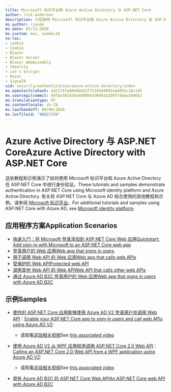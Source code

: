 ```yaml
---
title: Microsoft 标识平台和 Azure Active Directory 与 ASP.NET Core
author: rick-anderson
description: 介绍使用 Microsoft 标识平台和 Azure Active Directory 在 ASP.NET Core 对 Web 应用和 API 进行身份验证的相关主题。
ms.author: riande
ms.date: 01/21/2020
ms.custom: mvc, seodec18
no-loc:
- cookie
- Cookie
- Blazor
- Blazor Server
- Blazor WebAssembly
- Identity
- Let's Encrypt
- Razor
- SignalR
uid: security/authentication/azure-active-directory/index
ms.openlocfilehash: a321747a609dbb23f75165d4992a4dd55c10c1d5
ms.sourcegitcommit: 497be502426e9d90bb7d0401b1b9f74b6a384682
ms.translationtype: HT
ms.contentlocale: zh-CN
ms.lasthandoff: 08/08/2020
ms.locfileid: "88021726"
---
```

# <a name="azure-active-directory-with-aspnet-core"></a><span data-ttu-id="171bf-103">Azure Active Directory 与 ASP.NET Core</span><span class="sxs-lookup"><span data-stu-id="171bf-103">Azure Active Directory with ASP.NET Core</span></span>

<span data-ttu-id="171bf-104">这些教程和示例演示了如何使用 Microsoft 标识平台和 Azure Active Directory 在 ASP.NET Core 中进行身份验证。</span><span class="sxs-lookup"><span data-stu-id="171bf-104">These tutorials and samples demonstrate authentication in ASP.NET Core using Microsoft identity platform and Azure Active Directory.</span></span> <span data-ttu-id="171bf-105">有关将 ASP.NET Core 与 Azure AD 结合使用的其他教程和示例，请参阅 [Microsoft 标识平台](/azure/active-directory/develop/)。</span><span class="sxs-lookup"><span data-stu-id="171bf-105">For additional tutorials and samples using ASP.NET Core with Azure AD, see [Microsoft identity platform](/azure/active-directory/develop/).</span></span>

## <a name="application-scenarios"></a><span data-ttu-id="171bf-106">应用程序方案</span><span class="sxs-lookup"><span data-stu-id="171bf-106">Application Scenarios</span></span>

* [<span data-ttu-id="171bf-107">快速入门：将 Microsoft 登录添加到 ASP.NET Core Web 应用</span><span class="sxs-lookup"><span data-stu-id="171bf-107">Quickstart: Add sign-in with Microsoft to an ASP.NET Core web app</span></span>](/azure/active-directory/develop/quickstart-v2-aspnet-core-webapp)
* [<span data-ttu-id="171bf-108">登录用户的 Web 应用</span><span class="sxs-lookup"><span data-stu-id="171bf-108">Web app that signs in users</span></span>](/azure/active-directory/develop/scenario-web-app-sign-user-overview?tabs=aspnetcore)
* [<span data-ttu-id="171bf-109">用于调用 Web API 的 Web 应用</span><span class="sxs-lookup"><span data-stu-id="171bf-109">Web app that calls web APIs</span></span>](/azure/active-directory/develop/scenario-web-app-call-api-overview)
* [<span data-ttu-id="171bf-110">受保护的 Web API</span><span class="sxs-lookup"><span data-stu-id="171bf-110">Protected web API</span></span>](/azure/active-directory/develop/scenario-protected-web-api-overview)
* [<span data-ttu-id="171bf-111">调用其他 Web API 的 Web API</span><span class="sxs-lookup"><span data-stu-id="171bf-111">Web API that calls other web APIs</span></span>](/azure/active-directory/develop/scenario-web-api-call-api-overview)
* [<span data-ttu-id="171bf-112">通过 Azure AD B2C 登录用户的 Web 应用</span><span class="sxs-lookup"><span data-stu-id="171bf-112">Web app that signs in users with Azure AD B2C</span></span>](xref:security/authentication/azure-ad-b2c)

## <a name="samples"></a><span data-ttu-id="171bf-113">示例</span><span class="sxs-lookup"><span data-stu-id="171bf-113">Samples</span></span>

* <span data-ttu-id="171bf-114">[使你的 ASP.NET Core 应用能够使用 Azure AD V2 登录用户并调用 Web API](/samples/azure-samples/active-directory-aspnetcore-webapp-openidconnect-v2/enable-webapp-signin/)：</span><span class="sxs-lookup"><span data-stu-id="171bf-114">[Enable your ASP.NET Core app to sign-in users and call web APIs using Azure AD V2](/samples/azure-samples/active-directory-aspnetcore-webapp-openidconnect-v2/enable-webapp-signin/):</span></span> 
  * <span data-ttu-id="171bf-115">请观看[这段相关视频](https://channel9.msdn.com/Events/Build/2018/THR5001)</span><span class="sxs-lookup"><span data-stu-id="171bf-115">See [this associated video](https://channel9.msdn.com/Events/Build/2018/THR5001)</span></span>

* <span data-ttu-id="171bf-116">[使用 Azure AD V2 从 WPF 应用程序调用 ASP.NET Core 2.0 Web API](/samples/azure-samples/active-directory-dotnet-native-aspnetcore-v2/calling-an-aspnet-core-web-api-from-a-wpf-application-using-azure-ad-v2/)：</span><span class="sxs-lookup"><span data-stu-id="171bf-116">[Calling an ASP.NET Core 2.0 Web API from a WPF application using Azure AD V2](/samples/azure-samples/active-directory-dotnet-native-aspnetcore-v2/calling-an-aspnet-core-web-api-from-a-wpf-application-using-azure-ad-v2/):</span></span> 
  * <span data-ttu-id="171bf-117">请观看[这段相关视频](https://channel9.msdn.com/Events/Build/2018/THR5000)</span><span class="sxs-lookup"><span data-stu-id="171bf-117">See [this associated video](https://channel9.msdn.com/Events/Build/2018/THR5000)</span></span>

* [<span data-ttu-id="171bf-118">带有 Azure AD B2C 的 ASP.NET Core Web API</span><span class="sxs-lookup"><span data-stu-id="171bf-118">An ASP.NET Core web API with Azure AD B2C</span></span>](https://azure.microsoft.com/resources/samples/active-directory-b2c-dotnetcore-webapi/)
